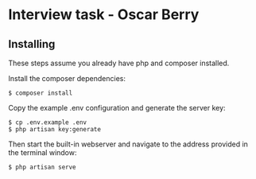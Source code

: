 # Interview task - Oscar Berry

## Installing

These steps assume you already have php and composer installed.

Install the composer dependencies:

```
$ composer install
```

Copy the example .env configuration and generate the server key:

```
$ cp .env.example .env
$ php artisan key:generate
```

Then start the built-in webserver and navigate to the address provided in the terminal window:

```
$ php artisan serve
```